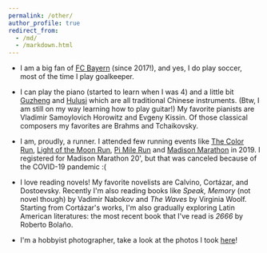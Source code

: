 ```yaml
---
permalink: /other/
author_profile: true
redirect_from: 
  - /md/
  - /markdown.html
---
```


* I am a big fan of [FC Bayern](https://fcbayern.com/en) (since 2017!), and yes, I do play soccer, most of the time I play goalkeeper.  

* I can play the piano (started to learn when I was 4) and a little bit [Guzheng](https://www.seattleguzheng.com/history#:~:text=The%20guzheng%2C%20or%20gu%20zheng,and%20the%20Vietnamese%20%C4%91%C3%A0n%20tranh.) and [Hulusi](https://en.wikipedia.org/wiki/Hulusi) which are all traditional Chinese instruments. (Btw, I am still on my way learning how to play guitar!) My favorite pianists are Vladimir Samoylovich Horowitz and Evgeny Kissin. Of those classical composers my favorites are Brahms and Tchaikovsky.  
* I am, proudly, a runner. I attended few running events like [The Color Run](https://thecolorrun.com/locations/madison/), [Light of the Moon Run](https://recwell.wisc.edu/lightofthemoon/), [Pi Mile Run](https://tbp.slc.engr.wisc.edu/events/pimilerun/index.html) and [Madison Marathon](https://www.madisonmarathon.org/) in 2019. I registered for Madison Marathon 20', but that was canceled because of the COVID-19 pandemic :(

* I love reading novels! My favorite novelists are Calvino, Cortázar, and Dostoevsky. Recently I'm also reading books like *Speak, Memory* (not novel though) by Vadimir Nabokov and *The Waves* by Virginia Woolf. Starting from Cortázar's works, I'm also gradually exploring Latin American literatures: the most recent book that I've read is *2666* by Roberto Bolaño.  
* I'm a hobbyist photographer, take a look at the photos I took [here](https://lynnliu030.github.io/photography/)! 
